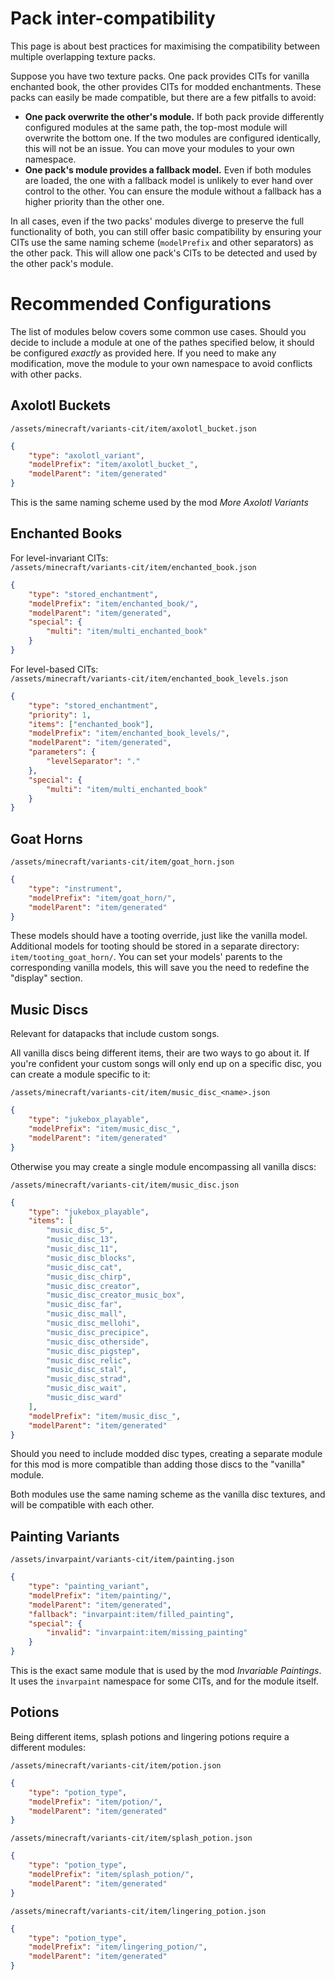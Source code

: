 # Pack inter-compatibility
This page is about best practices for maximising the compatibility between multiple overlapping texture packs.

Suppose you have two texture packs. One pack provides CITs for vanilla enchanted book, the other provides CITs for modded enchantments. These packs can easily be made compatible, but there are a few pitfalls to avoid:
- **One pack overwrite the other's module.** If both pack provide differently configured modules at the same path, the top-most module will overwrite the bottom one. If the two modules are configured identically, this will not be an issue. You can move your modules to your own namespace.
- **One pack's module provides a fallback model.** Even if both modules are loaded, the one with a fallback model is unlikely to ever hand over control to the other. You can ensure the module without a fallback has a higher priority than the other one.

In all cases, even if the two packs' modules diverge to preserve the full functionality of both, you can still offer basic compatibility by ensuring your CITs use the same naming scheme (`modelPrefix` and other separators) as the other pack. This will allow one pack's CITs to be detected and used by the other pack's module.

# Recommended Configurations

The list of modules below covers some common use cases. Should you decide to include a module at one of the pathes specified below, it should be configured _exactly_ as provided here. If you need to make any modification, move the module to your own namespace to avoid conflicts with other packs.

## Axolotl Buckets
`/assets/minecraft/variants-cit/item/axolotl_bucket.json`
```json
{
	"type": "axolotl_variant",
	"modelPrefix": "item/axolotl_bucket_",
	"modelParent": "item/generated"
}
```
This is the same naming scheme used by the mod *More Axolotl Variants*

## Enchanted Books
For level-invariant CITs:  
`/assets/minecraft/variants-cit/item/enchanted_book.json`
```json
{
	"type": "stored_enchantment",
	"modelPrefix": "item/enchanted_book/",
	"modelParent": "item/generated",
	"special": {
		"multi": "item/multi_enchanted_book"
	}
}
```

For level-based CITs:  
`/assets/minecraft/variants-cit/item/enchanted_book_levels.json`
```json
{
	"type": "stored_enchantment",
	"priority": 1,
	"items": ["enchanted_book"],
	"modelPrefix": "item/enchanted_book_levels/",
	"modelParent": "item/generated",
	"parameters": {
		"levelSeparator": "."
	},
	"special": {
		"multi": "item/multi_enchanted_book"
	}
}
```

## Goat Horns
`/assets/minecraft/variants-cit/item/goat_horn.json`
```json
{
	"type": "instrument",
	"modelPrefix": "item/goat_horn/",
	"modelParent": "item/generated"
}
```
These models should have a tooting override, just like the vanilla model.
Additional models for tooting should be stored in a separate directory: `item/tooting_goat_horn/`.
You can set your models' parents to the corresponding vanilla models, this will save you the need to redefine the "display" section.

## Music Discs
Relevant for datapacks that include custom songs.

All vanilla discs being different items, their are two ways to go about it. If you're confident your custom songs will only end up on a specific disc, you can create a module specific to it:

`/assets/minecraft/variants-cit/item/music_disc_<name>.json`
```json
{
	"type": "jukebox_playable",
	"modelPrefix": "item/music_disc_",
	"modelParent": "item/generated"
}
```

Otherwise you may create a single module encompassing all vanilla discs:

`/assets/minecraft/variants-cit/item/music_disc.json`
```json
{
	"type": "jukebox_playable",
	"items": [
		"music_disc_5",
		"music_disc_13",
		"music_disc_11",
		"music_disc_blocks",
		"music_disc_cat",
		"music_disc_chirp",
		"music_disc_creator",
		"music_disc_creator_music_box",
		"music_disc_far",
		"music_disc_mall",
		"music_disc_mellohi",
		"music_disc_precipice",
		"music_disc_otherside",
		"music_disc_pigstep",
		"music_disc_relic",
		"music_disc_stal",
		"music_disc_strad",
		"music_disc_wait",
		"music_disc_ward"
	],
	"modelPrefix": "item/music_disc_",
	"modelParent": "item/generated"
}
```
Should you need to include modded disc types, creating a separate module for this mod is more compatible than adding those discs to the "vanilla" module.

Both modules use the same naming scheme as the vanilla disc textures, and will be compatible with each other.

## Painting Variants

`/assets/invarpaint/variants-cit/item/painting.json`
```json
{
	"type": "painting_variant",
	"modelPrefix": "item/painting/",
	"modelParent": "item/generated",
	"fallback": "invarpaint:item/filled_painting",
	"special": {
		"invalid": "invarpaint:item/missing_painting"
	}
}
```
This is the exact same module that is used by the mod *Invariable Paintings*. It uses the `invarpaint` namespace for some CITs, and for the module itself.

## Potions
Being different items, splash potions and lingering potions require a different modules:

`/assets/minecraft/variants-cit/item/potion.json`
```json
{
	"type": "potion_type",
	"modelPrefix": "item/potion/",
	"modelParent": "item/generated"
}
```

`/assets/minecraft/variants-cit/item/splash_potion.json`
```json
{
	"type": "potion_type",
	"modelPrefix": "item/splash_potion/",
	"modelParent": "item/generated"
}
```

`/assets/minecraft/variants-cit/item/lingering_potion.json`
```json
{
	"type": "potion_type",
	"modelPrefix": "item/lingering_potion/",
	"modelParent": "item/generated"
}

```
